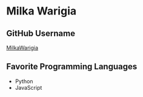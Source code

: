 # Milka Warigia

## GitHub Username
[MilkaWarigia](https://github.com/MilkaWarigia)

## Favorite Programming Languages

- Python
- JavaScript